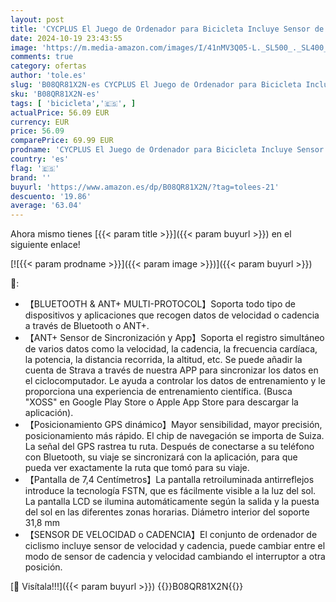 ```yaml
---
layout: post
title: 'CYCPLUS El Juego de Ordenador para Bicicleta Incluye Sensor de Velocidad y Soporte'
date: 2024-10-19 23:43:55
image: 'https://m.media-amazon.com/images/I/41nMV3Q05-L._SL500_._SL400_.jpg'
comments: true
category: ofertas
author: 'tole.es'
slug: 'B08QR81X2N-es CYCPLUS El Juego de Ordenador para Bicicleta Incluye...'
sku: 'B08QR81X2N-es'
tags: [ 'bicicleta','🇪🇸', ]
actualPrice: 56.09 EUR
currency: EUR
price: 56.09
comparePrice: 69.99 EUR
prodname: 'CYCPLUS El Juego de Ordenador para Bicicleta Incluye Sensor de Velocidad y Soporte'
country: 'es'
flag: '🇪🇸'
brand: ''
buyurl: 'https://www.amazon.es/dp/B08QR81X2N/?tag=tolees-21'
descuento: '19.86'
average: '63.04'
---
```


Ahora mismo tienes [{{< param title >}}]({{< param buyurl >}}) en el siguiente enlace!

[![{{< param prodname >}}]({{< param image >}})]({{< param buyurl >}})

🔎:

- 【BLUETOOTH & ANT+ MULTI-PROTOCOL】Soporta todo tipo de dispositivos y aplicaciones que recogen datos de velocidad o cadencia a través de Bluetooth o ANT+.
- 【ANT+ Sensor de Sincronización y App】Soporta el registro simultáneo de varios datos como la velocidad, la cadencia, la frecuencia cardíaca, la potencia, la distancia recorrida, la altitud, etc. Se puede añadir la cuenta de Strava a través de nuestra APP para sincronizar los datos en el ciclocomputador. Le ayuda a controlar los datos de entrenamiento y le proporciona una experiencia de entrenamiento científica. (Busca "XOSS" en Google Play Store o Apple App Store para descargar la aplicación).
- 【Posicionamiento GPS dinámico】Mayor sensibilidad, mayor precisión, posicionamiento más rápido. El chip de navegación se importa de Suiza. La señal del GPS rastrea tu ruta. Después de conectarse a su teléfono con Bluetooth, su viaje se sincronizará con la aplicación, para que pueda ver exactamente la ruta que tomó para su viaje.
- 【Pantalla de 7,4 Centímetros】La pantalla retroiluminada antirreflejos introduce la tecnología FSTN, que es fácilmente visible a la luz del sol. La pantalla LCD se ilumina automáticamente según la salida y la puesta del sol en las diferentes zonas horarias. Diámetro interior del soporte 31,8 mm
- 【SENSOR DE VELOCIDAD o CADENCIA】El conjunto de ordenador de ciclismo incluye sensor de velocidad y cadencia, puede cambiar entre el modo de sensor de cadencia y velocidad cambiando el interruptor a otra posición.

[🛒 Visítala!!!]({{< param buyurl >}})
{{<world>}}B08QR81X2N{{</world>}}
